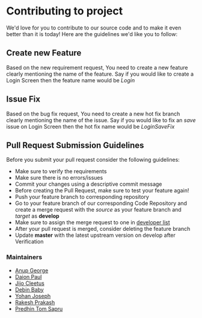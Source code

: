 # Contributing to project

We'd love for you to contribute to our source code and to make it even better than it is
today! Here are the guidelines we'd like you to follow:

## Create new Feature

Based on the new requirement request, You need to create a new feature clearly mentioning the name of the feature. Say if you would like to create a Login Screen then the feature name would be *Login*

## Issue Fix

Based on the bug fix request, You need to create a new hot fix branch clearly mentioning the name of the issue. Say if you would like to fix an *save* issue on Login Screen then the hot fix name would be *LoginSaveFix*

## Pull Request Submission Guidelines

Before you submit your pull request consider the following guidelines:

* Make sure to verify the requirements
* Make sure there is no errors/issues
* Commit your changes using a descriptive commit message
* Before creating the Pull Request, make sure to test your feature again!
* Push your feature branch to corresponding repository
* Go to your feature branch of our corresponding Code Repository and
  create a merge request with the *source* as your feature branch and *target* as **develop**
* Make sure to assign the merge request to one in [developer list](#maintainers)
* After your pull request is merged, consider deleting the feature branch
* Update **master** with the latest upstream version on develop after Verification

### Maintainers

* [Anup George](mailto:anup.george@gmail.com)
* [Daion Paul](mailto:)
* [Jijo Cleetus](mailto:)
* [Debin Baby](mailto:)
* [Yohan Joseph](mailto:)
* [Rakesh Prakash](mailto:)
* [Predhin Tom Sapru](mailto:predhin@hotmail.com)
